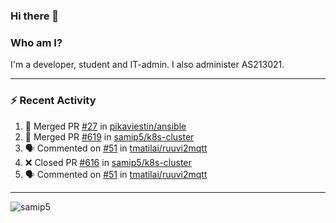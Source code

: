 ### Hi there 👋

### Who am I?
I'm a developer, student and IT-admin. I also administer AS213021.

---
### :zap: Recent Activity
<!--START_SECTION:activity-->
1. 🎉 Merged PR [#27](https://github.com/pikaviestin/ansible/pull/27) in [pikaviestin/ansible](https://github.com/pikaviestin/ansible)
2. 🎉 Merged PR [#619](https://github.com/samip5/k8s-cluster/pull/619) in [samip5/k8s-cluster](https://github.com/samip5/k8s-cluster)
3. 🗣 Commented on [#51](https://github.com/tmatilai/ruuvi2mqtt/issues/51) in [tmatilai/ruuvi2mqtt](https://github.com/tmatilai/ruuvi2mqtt)
4. ❌ Closed PR [#616](https://github.com/samip5/k8s-cluster/pull/616) in [samip5/k8s-cluster](https://github.com/samip5/k8s-cluster)
5. 🗣 Commented on [#51](https://github.com/tmatilai/ruuvi2mqtt/issues/51) in [tmatilai/ruuvi2mqtt](https://github.com/tmatilai/ruuvi2mqtt)
<!--END_SECTION:activity-->
---

<img align="center" src="https://github-readme-stats.vercel.app/api?username=samip5&show_icons=true" alt="samip5" />

